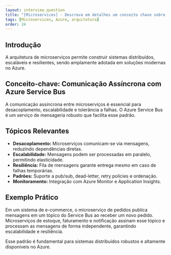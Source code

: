 ```yaml
---
layout: interview_question
title: "[Microservices] - Descreva em detalhes um conceito chave sobre Microservices relevante para arquitetura no Azure."
tags: [Microservices, Azure, arquitetura]
order: 24
---
```


## Introdução

A arquitetura de microserviços permite construir sistemas distribuídos, escaláveis e resilientes, sendo amplamente adotada em soluções modernas no Azure.

## Conceito-chave: Comunicação Assíncrona com Azure Service Bus

A comunicação assíncrona entre microserviços é essencial para desacoplamento, escalabilidade e tolerância a falhas. O Azure Service Bus é um serviço de mensageria robusto que facilita esse padrão.

## Tópicos Relevantes

- **Desacoplamento:** Microserviços comunicam-se via mensagens, reduzindo dependências diretas.
- **Escalabilidade:** Mensagens podem ser processadas em paralelo, permitindo elasticidade.
- **Resiliência:** Fila de mensagens garante entrega mesmo em caso de falhas temporárias.
- **Padrões:** Suporte a pub/sub, dead-letter, retry policies e ordenação.
- **Monitoramento:** Integração com Azure Monitor e Application Insights.

## Exemplo Prático

Em um sistema de e-commerce, o microserviço de pedidos publica mensagens em um tópico do Service Bus ao receber um novo pedido. Microserviços de estoque, faturamento e notificação assinam esse tópico e processam as mensagens de forma independente, garantindo escalabilidade e resiliência.

Esse padrão é fundamental para sistemas distribuídos robustos e altamente disponíveis no Azure.
